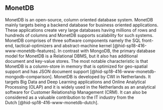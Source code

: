 MonetDB
-------

MonetDB is an open-source, column oriented database system. MonetDB
mainly targets being a backend database for business oriented
applications. These applications create very large databases having
millions of rows and hundreds of columns and MonetDB supports
scalability for such systems. MonetDB comprises of three software
components namely the SQL front-end, tactical-optimizers and
abstract-machine kernel [@hid-sp18-416-www-monetdb-features]. In
contrast with MongoDB, the primary database model for MonetDB is a
Relational DBMS, but it also has additional document and key-value
stores. The most notable characteristic is that MonetDB is a
column-store in memory that is optimized for geo-spatial support and has
JSON document support [@hid-sp18-416-www-monetdb-mongodb-comparison].
MonetDB is developed by CWI in Netherlands. It targets Big Data and Deep
Learning applications and Online Analytical Processing (OLAP) and it is
widely used in the Netherlands as an analytical software for Customer
Relationship Management (CRM). It can also be considered as a valuable
contribution to the IT industry from the
Dutch [@hid-sp18-416-www-monetdb-dutch].

